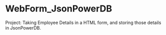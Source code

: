 # WebForm_JsonPowerDB
Project: Taking Employee Details in a HTML form, and storing those details in JsonPowerDB.
